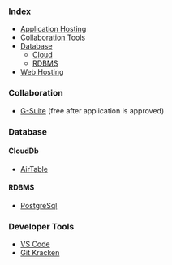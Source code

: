### Index

* [Application Hosting](#apphosting)
* [Collaboration Tools](#collaboration)
* [Database](#database)
  * [Cloud](#clouddb)
  * [RDBMS](#rdbms)
* [Web Hosting](#webhosting)


<!-- ### apphosting

* [Place Link Text Here](http://linkhere.com) 
 -->

### Collaboration

* [G-Suite](https://gsuite.google.com/) (free after application is approved)


### Database

#### CloudDb

* [AirTable](http://airtable.com) 


#### RDBMS

* [PostgreSql](https://www.postgresql.org/)

### Developer Tools

* [VS Code](https://code.visualstudio.com/)
* [Git Kracken](https://www.gitkraken.com/)
